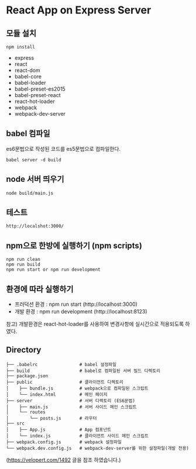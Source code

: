 # React App on Express Server

## 모듈 설치
```
npm install
```
- express
- react
- react-dom
- babel-core
- babel-loader
- babel-preset-es2015
- babel-preset-react
- react-hot-loader
- webpack
- webpack-dev-server

## babel 컴파일
es6문법으로 작성된 코드를 es5문법으로 컴파일한다.
```
babel server -d build
```

## node 서버 띄우기
```
node build/main.js
```

## 테스트
```
http://localshot:3000/
```

## npm으로 한방에 실행하기 (npm scripts)
```
npm run clean
npm run build
npm run start or npm run development
```

## 환경에 따라 실행하기
- 프러덕션 환경 : npm run start (http://localhost:3000)
- 개발 환경 : npm run development (http://localhost:8123)

참고) 개발환경은 react-hot-loader를 사용하여 변경사항에 실시간으로 적용되도록 하였다.


## Directory
```
├── .babelrc                # babel 설정파일
├── build                   # babel로 컴파일된 서버 빌드 디렉토리
├── package.json 
├── public                  # 클라이언트 디렉토리
│    ├── bundle.js          # webpack으로 컴파일된 스크립트
│    └── index.html         # 메인 페이지
├── server                  # 서버 디렉토리 (ES6문법)
│    ├── main.js            # 서버 사이드 메인 스크립트
│    └── routes
│        └── posts.js       # 라우터
├── src
│    ├── App.js             # App 컴포넌트
│    └── index.js           # 클라이언트 사이드 메인 스크립트
├── webpack.config.js       # webpack 설정파일
└── webpack.dev.config.js   # webpack-dev-server를 위한 설정파일(개발 전용)
```


(https://velopert.com/1492 글을 참조 하였습니다.)
